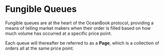 # Fungible Queues

Fungible queues are at the heart of the OceanBook protocol, providing a means of telling market makers when their order is filled based on how much volume has occurred at a specific price point.

Each queue will thereafter be referred to as a **Page**, which is a collection of orders all at the same price point.